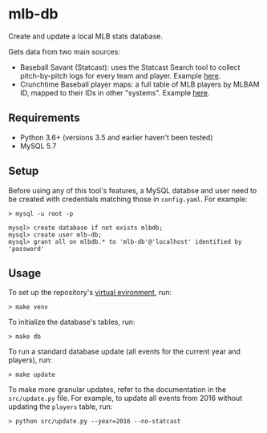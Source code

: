 mlb-db
==========

Create and update a local MLB stats database.

Gets data from two main sources:

  - Baseball Savant (Statcast): uses the Statcast Search tool to collect pitch-by-pitch logs for every team and player. Example [here](https://baseballsavant.mlb.com/statcast_search/csv?all=true&hfPT=&hfAB=&hfBBT=&hfPR=&hfZ=&stadium=&hfBBL=&hfNewZones=&hfGT=&hfC=&hfSea=2018%7C&hfSit=&player_type=pitcher&hfOuts=&opponent=&pitcher_throws=&batter_stands=&hfSA=&game_date_gt=&game_date_lt=&team=NYY&position=&hfRO=&home_road=&hfFlag=&metric_1=&hfInn=&min_pitches=0&min_results=0&group_by=name-event&sort_col=pitches&player_event_sort=api_p_release_speed&sort_order=desc&min_abs=0&type=details&).
  - Crunchtime Baseball player maps: a full table of MLB players by MLBAM ID, mapped to their IDs in other "systems". Example [here](http://crunchtimebaseball.com/master.csv).

Requirements
----------

  - Python 3.6+ (versions 3.5 and earlier haven't been tested)
  - MySQL 5.7

Setup
----------

Before using any of this tool's features, a MySQL databse and user need to be created with credentials matching those in `config.yaml`. For example:

```
> mysql -u root -p

mysql> create database if not exists mlbdb;
mysql> create user mlb-db;
mysql> grant all on mlbdb.* to 'mlb-db'@'localhost' identified by 'password'
```

Usage
----------

To set up the repository's [virtual evironment](http://docs.python-guide.org/en/latest/dev/virtualenvs/), run:

```
> make venv
```

To initialize the database's tables, run:

```
> make db
```

To run a standard database update (all events for the current year and players), run:

```
> make update
```

To make more granular updates, refer to the documentation in the `src/update.py` file. For example, to update all events from 2016 without updating the `players` table, run:

```
> python src/update.py --year=2016 --no-statcast
```

